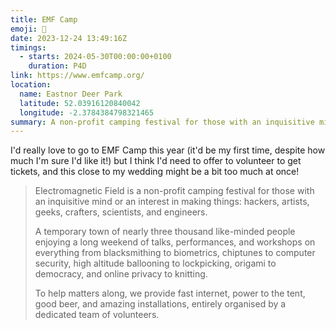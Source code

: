 ```yaml
---
title: EMF Camp
emoji: 📖
date: 2023-12-24 13:49:16Z
timings:
  - starts: 2024-05-30T00:00:00+0100
    duration: P4D
link: https://www.emfcamp.org/
location:
  name: Eastnor Deer Park
  latitude: 52.03916120840042
  longitude: -2.3784384798321465
summary: A non-profit camping festival for those with an inquisitive mind or an interest in making things.
---
```


I'd really love to go to EMF Camp this year (it'd be my first time, despite how much I'm sure I'd like it!) but I think I'd need to offer to volunteer to get tickets, and this close to my wedding might be a bit too much at once!

> Electromagnetic Field is a non-profit camping festival for those with an inquisitive mind or an interest in making things: hackers, artists, geeks, crafters, scientists, and engineers.
>
> A temporary town of nearly three thousand like-minded people enjoying a long weekend of talks, performances, and workshops on everything from blacksmithing to biometrics, chiptunes to computer security, high altitude ballooning to lockpicking, origami to democracy, and online privacy to knitting.
>
> To help matters along, we provide fast internet, power to the tent, good beer, and amazing installations, entirely organised by a dedicated team of volunteers.